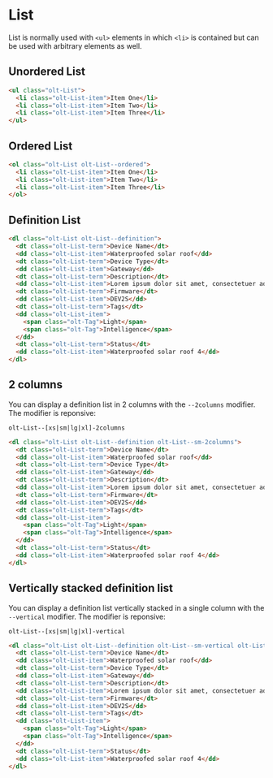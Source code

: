 # List

List is normally used with `<ul>` elements in which `<li>` is contained but can be used with arbitrary elements as well.


## Unordered List

```html
<ul class="olt-List">
  <li class="olt-List-item">Item One</li>
  <li class="olt-List-item">Item Two</li>
  <li class="olt-List-item">Item Three</li>
</ul>
```

## Ordered List

```html
<ol class="olt-List olt-List--ordered">
  <li class="olt-List-item">Item One</li>
  <li class="olt-List-item">Item Two</li>
  <li class="olt-List-item">Item Three</li>
</ol>
```

## Definition List

```html
<dl class="olt-List olt-List--definition">
  <dt class="olt-List-term">Device Name</dt>
  <dd class="olt-List-item">Waterproofed solar roof</dd>
  <dt class="olt-List-term">Device Type</dt>
  <dd class="olt-List-item">Gateway</dd>
  <dt class="olt-List-term">Description</dt>
  <dd class="olt-List-item">Lorem ipsum dolor sit amet, consectetuer adipiscing elit. Aenean commodo ligula eget dolor. Aenean massa.</dd>
  <dt class="olt-List-term">Firmware</dt>
  <dd class="olt-List-item">DEV2S</dd>
  <dt class="olt-List-term">Tags</dt>
  <dd class="olt-List-item">
    <span class="olt-Tag">Light</span>
    <span class="olt-Tag">Intelligence</span>
  </dd>
  <dt class="olt-List-term">Status</dt>
  <dd class="olt-List-item">Waterproofed solar roof 4</dd>
</dl>
```

## 2 columns

You can display a definition list in 2 columns with the `--2columns` modifier.
The modifier is reponsive:

`olt-List--[xs|sm|lg|xl]-2columns`

```html
<dl class="olt-List olt-List--definition olt-List--sm-2columns">
  <dt class="olt-List-term">Device Name</dt>
  <dd class="olt-List-item">Waterproofed solar roof</dd>
  <dt class="olt-List-term">Device Type</dt>
  <dd class="olt-List-item">Gateway</dd>
  <dt class="olt-List-term">Description</dt>
  <dd class="olt-List-item">Lorem ipsum dolor sit amet, consectetuer adipiscing elit. Aenean commodo ligula eget dolor. Aenean massa.</dd>
  <dt class="olt-List-term">Firmware</dt>
  <dd class="olt-List-item">DEV2S</dd>
  <dt class="olt-List-term">Tags</dt>
  <dd class="olt-List-item">
    <span class="olt-Tag">Light</span>
    <span class="olt-Tag">Intelligence</span>
  </dd>
  <dt class="olt-List-term">Status</dt>
  <dd class="olt-List-item">Waterproofed solar roof 4</dd>
</dl>
```

## Vertically stacked definition list

You can display a definition list vertically stacked in a single column with the `--vertical` modifier.
The modifier is reponsive:

`olt-List--[xs|sm|lg|xl]-vertical`

```html
<dl class="olt-List olt-List--definition olt-List--sm-vertical olt-List--lg-2columns">
  <dt class="olt-List-term">Device Name</dt>
  <dd class="olt-List-item">Waterproofed solar roof</dd>
  <dt class="olt-List-term">Device Type</dt>
  <dd class="olt-List-item">Gateway</dd>
  <dt class="olt-List-term">Description</dt>
  <dd class="olt-List-item">Lorem ipsum dolor sit amet, consectetuer adipiscing elit. Aenean commodo ligula eget dolor. Aenean massa.</dd>
  <dt class="olt-List-term">Firmware</dt>
  <dd class="olt-List-item">DEV2S</dd>
  <dt class="olt-List-term">Tags</dt>
  <dd class="olt-List-item">
    <span class="olt-Tag">Light</span>
    <span class="olt-Tag">Intelligence</span>
  </dd>
  <dt class="olt-List-term">Status</dt>
  <dd class="olt-List-item">Waterproofed solar roof 4</dd>
</dl>
```
